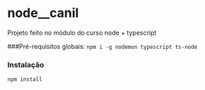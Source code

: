 # node\_\_canil

Projeto feito no módulo do curso node + typescript

###Pré-requisitos globais:
`npm i -g nodemon typescript ts-node`

### Instalação

`npm install`
